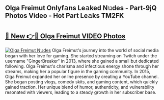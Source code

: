 ## Olga Freimut Onlyf𝚊ns Le𝚊ked N𝚞des - Part-9jQ Photos Video - Hot Part Le𝚊ks TM2FK

# <h2><a href="http://ab53527.deff.icu/?id=Olga+Freimut">🔗 New 👉🔴 Olga Freimut VIDEO Photos</a></h2>

[![Olga Freimut N𝚞des](https://i.imgur.com/rIISA9y.gif)](http://ab53527.deff.icu/?id=Olga+Freimut)
Olga Freimut's journey into the world of social media began with her love for gaming. She started streaming on Twitch under the username "GingerBreaker" in 2013, where she gained a small but dedicated following. Olga Freimut's charisma and infectious energy shone through her streams, making her a popular figure in the gaming community. In 2015, Olga Freimut expanded her online presence by creating a YouTube channel. She began posting vlogs, comedy skits, and gaming content, which quickly gained traction. Her unique blend of humor, authenticity, and vulnerability resonated with viewers, leading to a steady growth in her subscriber base.
